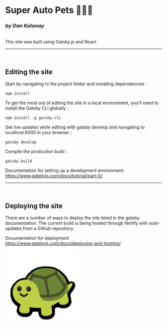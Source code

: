 
# **Super Auto Pets** 🐶💥🐢  
### _by Dan Kolonay_
<br>
This site was built using Gatsby.js and React.

---
<br>

## **Editing the site**

Start by navigating to the project folder and installing dependencies :

    npm install

To get the most out of editing the site in a local environment, you'll need to install the Gatsby CLI globally :

    npm install -g gatsby-cli

Get live updates while editing with gatsby develop and navigating to localhost:8000 in your browser :

    gatsby develop


Compile the production build :

    gatsby build

Documentation for setting up a development environment  
https://www.gatsbyjs.com/docs/tutorial/part-0/
  
---  
<br>
 
## **Deploying the site**

There are a number of ways to deploy the site listed in the gatsby documentation.  The current build is being hosted through Netlify with auto-updates from a Github repository.

Documentation for deployment  
https://www.gatsbyjs.com/docs/deploying-and-hosting/

![Turtle](./src/images/pets/Turtle.png)  



